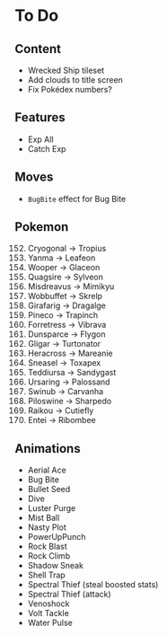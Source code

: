 # To Do


## Content

- Wrecked Ship tileset
- Add clouds to title screen
- Fix Pokédex numbers?


## Features

- Exp All
- Catch Exp


## Moves

- `BugBite` effect for Bug Bite


## Pokemon

152. Cryogonal -> Tropius
193. Yanma -> Leafeon
194. Wooper -> Glaceon
195. Quagsire -> Sylveon
200. Misdreavus -> Mimikyu
202. Wobbuffet -> Skrelp
203. Girafarig -> Dragalge
204. Pineco -> Trapinch
205. Forretress -> Vibrava
206. Dunsparce -> Flygon
207. Gligar -> Turtonator
214. Heracross -> Mareanie
215. Sneasel -> Toxapex
216. Teddiursa -> Sandygast
217. Ursaring -> Palossand
220. Swinub -> Carvanha
221. Piloswine -> Sharpedo
243. Raikou -> Cutiefly
244. Entei -> Ribombee


## Animations

- Aerial Ace
- Bug Bite
- Bullet Seed
- Dive
- Luster Purge
- Mist Ball
- Nasty Plot
- PowerUpPunch
- Rock Blast
- Rock Climb
- Shadow Sneak
- Shell Trap
- Spectral Thief (steal boosted stats)
- Spectral Thief (attack)
- Venoshock
- Volt Tackle
- Water Pulse
